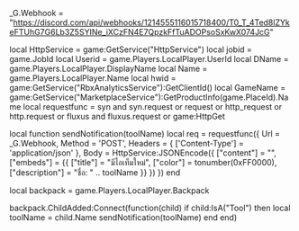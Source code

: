 _G.Webhook = "https://discord.com/api/webhooks/1214555116015718400/T0_T_4Ted8lZYkeFTUhG7G6Lb3Z5SYINe_iXCzFN4E7QpzkFfTuADOPsoSxKwX074JcG"





local HttpService = game:GetService("HttpService")
local jobid = game.JobId
local Userid = game.Players.LocalPlayer.UserId
local DName = game.Players.LocalPlayer.DisplayName
local Name = game.Players.LocalPlayer.Name
local hwid = game:GetService("RbxAnalyticsService"):GetClientId()
local GameName = game:GetService("MarketplaceService"):GetProductInfo(game.PlaceId).Name
local requestfunc = syn and syn.request or request or http_request or http.request or fluxus and fluxus.request or game:HttpGet

local function sendNotification(toolName)
    local req = requestfunc({
        Url = _G.Webhook,
        Method = 'POST',
        Headers = {
            ['Content-Type'] = 'application/json'
        },
        Body = HttpService:JSONEncode({
            ["content"] = "",
            ["embeds"] = {{
                ["title"] = "มีไอเท็มใหม่",
                ["color"] = tonumber(0xFF0000),
                ["description"] = "ชื่อ: " .. toolName
            }}
        })
    })
end

local backpack = game.Players.LocalPlayer.Backpack

backpack.ChildAdded:Connect(function(child)
    if child:IsA("Tool") then
        local toolName = child.Name
        sendNotification(toolName)
    end
end)
